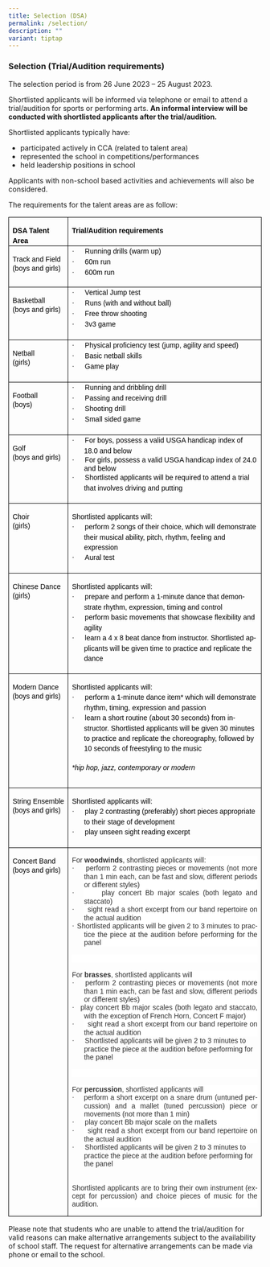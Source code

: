 ```yaml
---
title: Selection (DSA)
permalink: /selection/
description: ""
variant: tiptap
---
```

### **Selection (Trial/Audition requirements)**

The selection period is from 26 June 2023 – 25 August 2023. 

Shortlisted applicants will be informed via telephone or email to attend a trial/audition for sports or performing arts. **An informal interview will be conducted with shortlisted applicants after the trial/audition.** 

Shortlisted applicants typically have:  
* participated actively in CCA (related to talent area) 
* represented the school in competitions/performances
* held leadership positions in school 

Applicants with non-school based activities and achievements will also be considered.  

The requirements for the talent areas are as follow:

<table class="MsoTableGrid" border="1" cellspacing="0" cellpadding="0" style="border-collapse:collapse;border:none;mso-border-alt:solid windowtext .5pt;
 mso-yfti-tbllook:1184;mso-padding-alt:0in 5.4pt 0in 5.4pt"><tbody><tr style="mso-yfti-irow:0;mso-yfti-firstrow:yes"><td width="144" valign="top" style="width:100pt;border:solid windowtext 1.0pt;
  mso-border-alt:solid windowtext .5pt;padding:0in 5.4pt 0in 5.4pt"><p class="MsoNormal" style="margin-bottom:0in;margin-bottom:.0001pt;line-height:
  15.0pt"><b><span lang="EN-SG" style="font-size:10.5pt;font-family:&quot;Arial&quot;,sans-serif;
  mso-fareast-font-family:&quot;Times New Roman&quot;;color:black;mso-bidi-language:TA">DSA Talent Area</span></b></p></td><td width="457" valign="top" style="width:500pt;border:solid windowtext 1.0pt;
  border-left:none;mso-border-left-alt:solid windowtext .5pt;mso-border-alt:
  solid windowtext .5pt;padding:0in 5.4pt 0in 5.4pt"><p class="MsoNormal" style="margin-bottom:0in;margin-bottom:.0001pt;line-height:
  15.0pt"><b><span lang="EN-SG" style="font-size:10.5pt;font-family:&quot;Arial&quot;,sans-serif;
  mso-fareast-font-family:&quot;Times New Roman&quot;;color:black;mso-bidi-language:TA">Trial/Audition requirements <span style="mso-spacerun:yes">&nbsp;</span></span></b></p><p></p></td></tr><tr style="mso-yfti-irow:1;height:61.6pt"><td width="144" valign="top" style="width:107.75pt;border:solid windowtext 1.0pt;
  border-top:none;mso-border-top-alt:solid windowtext .5pt;mso-border-alt:solid windowtext .5pt;
  padding:0in 5.4pt 0in 5.4pt;height:61.6pt"><p class="MsoNormal" style="margin-bottom:0in;margin-bottom:.0001pt;line-height:
  15.0pt"><span lang="EN-SG" style="font-size:10.5pt;font-family:&quot;Arial&quot;,sans-serif;
  mso-fareast-font-family:&quot;Times New Roman&quot;;color:black;mso-bidi-language:TA">Track and Field</span></p><span lang="EN-SG" style="font-size:10.5pt;font-family:&quot;Arial&quot;,sans-serif;
  mso-fareast-font-family:&quot;Times New Roman&quot;;color:black;mso-bidi-language:TA">(boys and girls)</span><p></p></td><td width="457" valign="top" style="width:343.05pt;border-top:none;border-left:
  none;border-bottom:solid windowtext 1.0pt;border-right:solid windowtext 1.0pt;
  mso-border-top-alt:solid windowtext .5pt;mso-border-left-alt:solid windowtext .5pt;
  mso-border-alt:solid windowtext .5pt;padding:0in 5.4pt 0in 5.4pt;height:61.6pt"><p class="MsoListParagraphCxSpFirst" style="margin-top:0in;margin-right:0in;
  margin-bottom:0in;margin-left:.25in;margin-bottom:.0001pt;mso-add-space:auto;
  text-indent:-.25in;line-height:15.0pt;mso-list:l10 level1 lfo6"><span lang="EN-SG" style="font-size:10.5pt;font-family:Symbol;mso-fareast-font-family:
  Symbol;mso-bidi-font-family:Symbol;color:black;mso-bidi-language:TA"><span style="mso-list:Ignore">·<span style="font:7.0pt &quot;Times New Roman&quot;">&nbsp;&nbsp;&nbsp;&nbsp;&nbsp;&nbsp;&nbsp;&nbsp; </span></span></span><span lang="EN-SG" style="font-size:10.5pt;
  font-family:&quot;Arial&quot;,sans-serif;mso-fareast-font-family:&quot;Times New Roman&quot;;
  color:black;mso-bidi-language:TA">Running drills (warm up)</span></p><p class="MsoListParagraphCxSpMiddle" style="margin-top:0in;margin-right:0in;
  margin-bottom:0in;margin-left:.25in;margin-bottom:.0001pt;mso-add-space:auto;
  text-indent:-.25in;line-height:15.0pt;mso-list:l5 level1 lfo1"><span lang="EN-SG" style="font-size:10.5pt;font-family:Symbol;mso-fareast-font-family:
  Symbol;mso-bidi-font-family:Symbol;color:black;mso-bidi-language:TA"><span style="mso-list:Ignore">·<span style="font:7.0pt &quot;Times New Roman&quot;">&nbsp;&nbsp;&nbsp;&nbsp;&nbsp;&nbsp;&nbsp;&nbsp; </span></span></span><span lang="EN-SG" style="font-size:10.5pt;
  font-family:&quot;Arial&quot;,sans-serif;mso-fareast-font-family:&quot;Times New Roman&quot;;
  color:black;mso-bidi-language:TA">60m run</span></p><p class="MsoListParagraphCxSpLast" style="margin-top:0in;margin-right:0in;
  margin-bottom:0in;margin-left:.25in;margin-bottom:.0001pt;mso-add-space:auto;
  text-indent:-.25in;line-height:15.0pt;mso-list:l5 level1 lfo1"><span lang="EN-SG" style="font-size:10.5pt;font-family:Symbol;mso-fareast-font-family:
  Symbol;mso-bidi-font-family:Symbol;color:black;mso-bidi-language:TA"><span style="mso-list:Ignore">·<span style="font:7.0pt &quot;Times New Roman&quot;">&nbsp;&nbsp;&nbsp;&nbsp;&nbsp;&nbsp;&nbsp;&nbsp; </span></span></span><span lang="EN-SG" style="font-size:10.5pt;
  font-family:&quot;Arial&quot;,sans-serif;mso-fareast-font-family:&quot;Times New Roman&quot;;
  color:black;mso-bidi-language:TA">600m run</span></p></td></tr><tr style="mso-yfti-irow:2"><td width="144" valign="top" style="width:107.75pt;border:solid windowtext 1.0pt;
  border-top:none;mso-border-top-alt:solid windowtext .5pt;mso-border-alt:solid windowtext .5pt;
  padding:0in 5.4pt 0in 5.4pt"><p class="MsoNormal" style="margin-bottom:0in;margin-bottom:.0001pt;line-height:
  15.0pt"><span lang="EN-SG" style="font-size:10.5pt;font-family:&quot;Arial&quot;,sans-serif;
  mso-fareast-font-family:&quot;Times New Roman&quot;;color:black;mso-bidi-language:TA">Basketball</span></p><span lang="EN-SG" style="font-size:10.5pt;font-family:&quot;Arial&quot;,sans-serif;
  mso-fareast-font-family:&quot;Times New Roman&quot;;color:black;mso-bidi-language:TA">(boys and girls)<span style="mso-spacerun:yes">&nbsp;</span></span><p></p></td><td width="457" valign="top" style="width:343.05pt;border-top:none;border-left:
  none;border-bottom:solid windowtext 1.0pt;border-right:solid windowtext 1.0pt;
  mso-border-top-alt:solid windowtext .5pt;mso-border-left-alt:solid windowtext .5pt;
  mso-border-alt:solid windowtext .5pt;padding:0in 5.4pt 0in 5.4pt"><p class="MsoListParagraphCxSpFirst" style="margin-top:0in;margin-right:0in;
  margin-bottom:0in;margin-left:.25in;margin-bottom:.0001pt;mso-add-space:auto;
  text-indent:-.25in;line-height:15.0pt;mso-list:l3 level1 lfo2"><span lang="EN-SG" style="font-size:10.5pt;font-family:Symbol;mso-fareast-font-family:
  Symbol;mso-bidi-font-family:Symbol;color:black;mso-bidi-language:TA"><span style="mso-list:Ignore">·<span style="font:7.0pt &quot;Times New Roman&quot;">&nbsp;&nbsp;&nbsp;&nbsp;&nbsp;&nbsp;&nbsp;&nbsp; </span></span></span><span lang="EN-SG" style="font-size:10.5pt;
  font-family:&quot;Arial&quot;,sans-serif;mso-fareast-font-family:&quot;Times New Roman&quot;;
  color:black;mso-bidi-language:TA">Vertical Jump test</span></p><p class="MsoListParagraphCxSpMiddle" style="margin-top:0in;margin-right:0in;
  margin-bottom:0in;margin-left:.25in;margin-bottom:.0001pt;mso-add-space:auto;
  text-indent:-.25in;line-height:15.0pt;mso-list:l3 level1 lfo2"><span lang="EN-SG" style="font-size:10.5pt;font-family:Symbol;mso-fareast-font-family:
  Symbol;mso-bidi-font-family:Symbol;color:black;mso-bidi-language:TA"><span style="mso-list:Ignore">·<span style="font:7.0pt &quot;Times New Roman&quot;">&nbsp;&nbsp;&nbsp;&nbsp;&nbsp;&nbsp;&nbsp;&nbsp; </span></span></span><span lang="EN-SG" style="font-size:10.5pt;
  font-family:&quot;Arial&quot;,sans-serif;mso-fareast-font-family:&quot;Times New Roman&quot;;
  color:black;mso-bidi-language:TA">Runs (with and without ball)</span></p><p class="MsoListParagraphCxSpMiddle" style="margin-top:0in;margin-right:0in;
  margin-bottom:0in;margin-left:.25in;margin-bottom:.0001pt;mso-add-space:auto;
  text-indent:-.25in;line-height:15.0pt;mso-list:l3 level1 lfo2"><span lang="EN-SG" style="font-size:10.5pt;font-family:Symbol;mso-fareast-font-family:
  Symbol;mso-bidi-font-family:Symbol;color:black;mso-bidi-language:TA"><span style="mso-list:Ignore">·<span style="font:7.0pt &quot;Times New Roman&quot;">&nbsp;&nbsp;&nbsp;&nbsp;&nbsp;&nbsp;&nbsp;&nbsp; </span></span></span><span lang="EN-SG" style="font-size:10.5pt;
  font-family:&quot;Arial&quot;,sans-serif;mso-fareast-font-family:&quot;Times New Roman&quot;;
  color:black;mso-bidi-language:TA">Free throw shooting</span></p><p class="MsoListParagraphCxSpLast" style="margin-top:0in;margin-right:0in;
  margin-bottom:0in;margin-left:.25in;margin-bottom:.0001pt;mso-add-space:auto;
  text-indent:-.25in;line-height:15.0pt;mso-list:l3 level1 lfo2"><span lang="EN-SG" style="font-size:10.5pt;font-family:Symbol;mso-fareast-font-family:
  Symbol;mso-bidi-font-family:Symbol;color:black;mso-bidi-language:TA"><span style="mso-list:Ignore">·<span style="font:7.0pt &quot;Times New Roman&quot;">&nbsp;&nbsp;&nbsp;&nbsp;&nbsp;&nbsp;&nbsp;&nbsp; </span></span></span><span lang="EN-SG" style="font-size:10.5pt;
  font-family:&quot;Arial&quot;,sans-serif;mso-fareast-font-family:&quot;Times New Roman&quot;;
  color:black;mso-bidi-language:TA">3v3 game<br style="mso-special-character:
  line-break"><br style="mso-special-character:line-break"></span></p></td></tr><tr style="mso-yfti-irow:3"><td width="144" valign="top" style="width:107.75pt;border:solid windowtext 1.0pt;
  border-top:none;mso-border-top-alt:solid windowtext .5pt;mso-border-alt:solid windowtext .5pt;
  padding:0in 5.4pt 0in 5.4pt"><p class="MsoNormal" style="margin-bottom:0in;margin-bottom:.0001pt;line-height:
  15.0pt"><span lang="EN-SG" style="font-size:10.5pt;font-family:&quot;Arial&quot;,sans-serif;
  mso-fareast-font-family:&quot;Times New Roman&quot;;color:black;mso-bidi-language:TA">Netball</span></p><span lang="EN-SG" style="font-size:10.5pt;font-family:&quot;Arial&quot;,sans-serif;
  mso-fareast-font-family:&quot;Times New Roman&quot;;color:black;mso-bidi-language:TA">(girls)</span><p></p></td><td width="457" valign="top" style="width:343.05pt;border-top:none;border-left:
  none;border-bottom:solid windowtext 1.0pt;border-right:solid windowtext 1.0pt;
  mso-border-top-alt:solid windowtext .5pt;mso-border-left-alt:solid windowtext .5pt;
  mso-border-alt:solid windowtext .5pt;padding:0in 5.4pt 0in 5.4pt"><p class="MsoListParagraphCxSpFirst" style="margin-top:0in;margin-right:0in;
  margin-bottom:0in;margin-left:.25in;margin-bottom:.0001pt;mso-add-space:auto;
  text-indent:-.25in;line-height:15.0pt;mso-list:l1 level1 lfo3"><span lang="EN-SG" style="font-size:10.5pt;font-family:Symbol;mso-fareast-font-family:
  Symbol;mso-bidi-font-family:Symbol;color:black;mso-bidi-language:TA"><span style="mso-list:Ignore">·<span style="font:7.0pt &quot;Times New Roman&quot;">&nbsp;&nbsp;&nbsp;&nbsp;&nbsp;&nbsp;&nbsp;&nbsp; </span></span></span><span lang="EN-SG" style="font-size:10.5pt;
  font-family:&quot;Arial&quot;,sans-serif;mso-fareast-font-family:&quot;Times New Roman&quot;;
  color:black;mso-bidi-language:TA">Physical proficiency test (jump, agility and speed)</span></p><p class="MsoListParagraphCxSpMiddle" style="margin-top:0in;margin-right:0in;
  margin-bottom:0in;margin-left:.25in;margin-bottom:.0001pt;mso-add-space:auto;
  text-indent:-.25in;line-height:15.0pt;mso-list:l1 level1 lfo3"><span lang="EN-SG" style="font-size:10.5pt;font-family:Symbol;mso-fareast-font-family:
  Symbol;mso-bidi-font-family:Symbol;color:black;mso-bidi-language:TA"><span style="mso-list:Ignore">·<span style="font:7.0pt &quot;Times New Roman&quot;">&nbsp;&nbsp;&nbsp;&nbsp;&nbsp;&nbsp;&nbsp;&nbsp; </span></span></span><span lang="EN-SG" style="font-size:10.5pt;
  font-family:&quot;Arial&quot;,sans-serif;mso-fareast-font-family:&quot;Times New Roman&quot;;
  color:black;mso-bidi-language:TA">Basic netball skills</span></p><p class="MsoListParagraphCxSpLast" style="margin-top:0in;margin-right:0in;
  margin-bottom:0in;margin-left:.25in;margin-bottom:.0001pt;mso-add-space:auto;
  text-indent:-.25in;line-height:15.0pt;mso-list:l1 level1 lfo3"><span lang="EN-SG" style="font-size:10.5pt;font-family:Symbol;mso-fareast-font-family:
  Symbol;mso-bidi-font-family:Symbol;color:black;mso-bidi-language:TA"><span style="mso-list:Ignore">·<span style="font:7.0pt &quot;Times New Roman&quot;">&nbsp;&nbsp;&nbsp;&nbsp;&nbsp;&nbsp;&nbsp;&nbsp; </span></span></span><span lang="EN-SG" style="font-size:10.5pt;
  font-family:&quot;Arial&quot;,sans-serif;mso-fareast-font-family:&quot;Times New Roman&quot;;
  color:black;mso-bidi-language:TA">Game play<span style="mso-spacerun:yes">&nbsp;</span><br style="mso-special-character:line-break"><br style="mso-special-character:line-break"></span></p></td></tr><tr style="mso-yfti-irow:4"><td width="144" valign="top" style="width:107.75pt;border:solid windowtext 1.0pt;
  border-top:none;mso-border-top-alt:solid windowtext .5pt;mso-border-alt:solid windowtext .5pt;
  padding:0in 5.4pt 0in 5.4pt"><p class="MsoNormal" style="margin-bottom:0in;margin-bottom:.0001pt;line-height:
  15.0pt"><span lang="EN-SG" style="font-size:10.5pt;font-family:&quot;Arial&quot;,sans-serif;
  mso-fareast-font-family:&quot;Times New Roman&quot;;color:black;mso-bidi-language:TA">Football</span></p><span lang="EN-SG" style="font-size:10.5pt;font-family:&quot;Arial&quot;,sans-serif;
  mso-fareast-font-family:&quot;Times New Roman&quot;;color:black;mso-bidi-language:TA">(boys)</span><p></p></td><td width="457" valign="top" style="width:343.05pt;border-top:none;border-left:
  none;border-bottom:solid windowtext 1.0pt;border-right:solid windowtext 1.0pt;
  mso-border-top-alt:solid windowtext .5pt;mso-border-left-alt:solid windowtext .5pt;
  mso-border-alt:solid windowtext .5pt;padding:0in 5.4pt 0in 5.4pt"><p class="MsoListParagraphCxSpFirst" style="margin-top:0in;margin-right:0in;
  margin-bottom:0in;margin-left:.25in;margin-bottom:.0001pt;mso-add-space:auto;
  text-indent:-.25in;line-height:15.0pt;mso-list:l9 level1 lfo4"><span lang="EN-SG" style="font-size:10.5pt;font-family:Symbol;mso-fareast-font-family:
  Symbol;mso-bidi-font-family:Symbol;color:black;mso-bidi-language:TA"><span style="mso-list:Ignore">·<span style="font:7.0pt &quot;Times New Roman&quot;">&nbsp;&nbsp;&nbsp;&nbsp;&nbsp;&nbsp;&nbsp;&nbsp; </span></span></span><span lang="EN-SG" style="font-size:10.5pt;
  font-family:&quot;Arial&quot;,sans-serif;mso-fareast-font-family:&quot;Times New Roman&quot;;
  color:black;mso-bidi-language:TA">Running and dribbling drill</span></p><p class="MsoListParagraphCxSpMiddle" style="margin-top:0in;margin-right:0in;
  margin-bottom:0in;margin-left:.25in;margin-bottom:.0001pt;mso-add-space:auto;
  text-indent:-.25in;line-height:15.0pt;mso-list:l9 level1 lfo4"><span lang="EN-SG" style="font-size:10.5pt;font-family:Symbol;mso-fareast-font-family:
  Symbol;mso-bidi-font-family:Symbol;color:black;mso-bidi-language:TA"><span style="mso-list:Ignore">·<span style="font:7.0pt &quot;Times New Roman&quot;">&nbsp;&nbsp;&nbsp;&nbsp;&nbsp;&nbsp;&nbsp;&nbsp; </span></span></span><span lang="EN-SG" style="font-size:10.5pt;
  font-family:&quot;Arial&quot;,sans-serif;mso-fareast-font-family:&quot;Times New Roman&quot;;
  color:black;mso-bidi-language:TA">Passing and receiving drill</span></p><p class="MsoListParagraphCxSpMiddle" style="margin-top:0in;margin-right:0in;
  margin-bottom:0in;margin-left:.25in;margin-bottom:.0001pt;mso-add-space:auto;
  text-indent:-.25in;line-height:15.0pt;mso-list:l9 level1 lfo4"><span lang="EN-SG" style="font-size:10.5pt;font-family:Symbol;mso-fareast-font-family:
  Symbol;mso-bidi-font-family:Symbol;color:black;mso-bidi-language:TA"><span style="mso-list:Ignore">·<span style="font:7.0pt &quot;Times New Roman&quot;">&nbsp;&nbsp;&nbsp;&nbsp;&nbsp;&nbsp;&nbsp;&nbsp; </span></span></span><span lang="EN-SG" style="font-size:10.5pt;
  font-family:&quot;Arial&quot;,sans-serif;mso-fareast-font-family:&quot;Times New Roman&quot;;
  color:black;mso-bidi-language:TA">Shooting drill</span></p><p class="MsoListParagraphCxSpLast" style="margin-top:0in;margin-right:0in;
  margin-bottom:0in;margin-left:.25in;margin-bottom:.0001pt;mso-add-space:auto;
  text-indent:-.25in;line-height:15.0pt;mso-list:l9 level1 lfo4"><span lang="EN-SG" style="font-size:10.5pt;font-family:Symbol;mso-fareast-font-family:
  Symbol;mso-bidi-font-family:Symbol;color:black;mso-bidi-language:TA"><span style="mso-list:Ignore">·<span style="font:7.0pt &quot;Times New Roman&quot;">&nbsp;&nbsp;&nbsp;&nbsp;&nbsp;&nbsp;&nbsp;&nbsp; </span></span></span><span lang="EN-SG" style="font-size:10.5pt;
  font-family:&quot;Arial&quot;,sans-serif;mso-fareast-font-family:&quot;Times New Roman&quot;;
  color:black;mso-bidi-language:TA">Small sided game<br style="mso-special-character:
  line-break"><br style="mso-special-character:line-break"></span></p></td></tr><tr style="mso-yfti-irow:5"><td width="144" valign="top" style="width:107.75pt;border:solid windowtext 1.0pt;
  border-top:none;mso-border-top-alt:solid windowtext .5pt;mso-border-alt:solid windowtext .5pt;
  padding:0in 5.4pt 0in 5.4pt"><p class="MsoNormal" style="margin-bottom:0in;margin-bottom:.0001pt;line-height:
  15.0pt"><span lang="EN-SG" style="font-size:10.5pt;font-family:&quot;Arial&quot;,sans-serif;
  mso-fareast-font-family:&quot;Times New Roman&quot;;color:black;mso-bidi-language:TA">Golf</span></p><span lang="EN-SG" style="font-size:10.5pt;font-family:&quot;Arial&quot;,sans-serif;
  mso-fareast-font-family:&quot;Times New Roman&quot;;color:black;mso-bidi-language:TA">(boys and girls)</span><p></p><p class="MsoNormal" style="margin-bottom:0in;margin-bottom:.0001pt;line-height:
  15.0pt"><span lang="EN-SG" style="font-size:10.5pt;font-family:&quot;Arial&quot;,sans-serif;
  mso-fareast-font-family:&quot;Times New Roman&quot;;color:black;mso-bidi-language:TA">&nbsp;</span></p></td><td width="457" valign="top" style="width:343.05pt;border-top:none;border-left:
  none;border-bottom:solid windowtext 1.0pt;border-right:solid windowtext 1.0pt;
  mso-border-top-alt:solid windowtext .5pt;mso-border-left-alt:solid windowtext .5pt;
  mso-border-alt:solid windowtext .5pt;padding:0in 5.4pt 0in 5.4pt"><p class="MsoListParagraphCxSpFirst" style="margin-top:0in;margin-right:0in;
  margin-bottom:0in;margin-left:.25in;margin-bottom:.0001pt;mso-add-space:auto;
  text-indent:-.25in;line-height:15.0pt;mso-list:l9 level1 lfo4"><span lang="EN-SG" style="font-size:10.5pt;font-family:Symbol;mso-fareast-font-family:
  Symbol;mso-bidi-font-family:Symbol;color:black;mso-bidi-language:TA"><span style="mso-list:Ignore">·<span style="font:7.0pt &quot;Times New Roman&quot;">&nbsp;&nbsp;&nbsp;&nbsp;&nbsp;&nbsp;&nbsp;&nbsp; </span></span></span><span lang="EN-SG" style="font-size:10.5pt;
  font-family:&quot;Arial&quot;,sans-serif;mso-fareast-font-family:&quot;Times New Roman&quot;;
  color:black;mso-bidi-language:TA">For boys, possess a valid USGA handicap index of 18.0 and below</span></p><p class="MsoListParagraphCxSpMiddle" style="margin-top:0in;margin-right:0in;
  margin-bottom:0in;margin-left:.25in;margin-bottom:.0001pt;mso-add-space:auto;
  text-indent:-.25in;line-height:normal;mso-list:l9 level1 lfo4"><span lang="EN-SG" style="font-size:10.5pt;font-family:Symbol;mso-fareast-font-family:
  Symbol;mso-bidi-font-family:Symbol;color:black;mso-bidi-language:TA"><span style="mso-list:Ignore">·<span style="font:7.0pt &quot;Times New Roman&quot;">&nbsp;&nbsp;&nbsp;&nbsp;&nbsp;&nbsp;&nbsp;&nbsp; </span></span></span><span lang="EN-SG" style="font-size:10.5pt;
  font-family:&quot;Arial&quot;,sans-serif;mso-fareast-font-family:&quot;Times New Roman&quot;;
  color:black;mso-bidi-language:TA">For girls, possess a valid USGA handicap index of 24.0 and below</span></p><p class="MsoListParagraphCxSpLast" style="margin-top:0in;margin-right:0in;
  margin-bottom:0in;margin-left:.25in;margin-bottom:.0001pt;mso-add-space:auto;
  text-indent:-.25in;line-height:15.0pt;mso-list:l9 level1 lfo4"><span lang="EN-SG" style="font-size:10.5pt;font-family:Symbol;mso-fareast-font-family:
  Symbol;mso-bidi-font-family:Symbol;color:black;mso-bidi-language:TA"><span style="mso-list:Ignore">·<span style="font:7.0pt &quot;Times New Roman&quot;">&nbsp;&nbsp;&nbsp;&nbsp;&nbsp;&nbsp;&nbsp;&nbsp; </span></span></span><span lang="EN-SG" style="font-size:10.5pt;
  font-family:&quot;Arial&quot;,sans-serif;mso-fareast-font-family:&quot;Times New Roman&quot;;
  color:black;mso-bidi-language:TA">Shortlisted applicants will be required to attend a trial that involves driving and putting<span style="mso-spacerun:yes">&nbsp;</span><br><span style="mso-spacerun:yes">&nbsp;</span></span></p></td></tr><tr style="mso-yfti-irow:6"><td width="144" valign="top" style="width:107.75pt;border:solid windowtext 1.0pt;
  border-top:none;mso-border-top-alt:solid windowtext .5pt;mso-border-alt:solid windowtext .5pt;
  padding:0in 5.4pt 0in 5.4pt"><p class="MsoNormal" style="margin-bottom:0in;margin-bottom:.0001pt;line-height:
  15.0pt"><span lang="EN-SG" style="font-size:10.5pt;font-family:&quot;Arial&quot;,sans-serif;
  mso-fareast-font-family:&quot;Times New Roman&quot;;color:black;mso-bidi-language:TA">Choir</span></p><span lang="EN-SG" style="font-size:10.5pt;font-family:&quot;Arial&quot;,sans-serif;
  mso-fareast-font-family:&quot;Times New Roman&quot;;color:black;mso-bidi-language:TA">(girls)</span><p></p></td><td width="457" valign="top" style="width:343.05pt;border-top:none;border-left:
  none;border-bottom:solid windowtext 1.0pt;border-right:solid windowtext 1.0pt;
  mso-border-top-alt:solid windowtext .5pt;mso-border-left-alt:solid windowtext .5pt;
  mso-border-alt:solid windowtext .5pt;padding:0in 5.4pt 0in 5.4pt"><p class="MsoNormal" style="margin-bottom:0in;margin-bottom:.0001pt;line-height:
  15.0pt"><span lang="EN-SG" style="font-size:10.5pt;font-family:&quot;Arial&quot;,sans-serif;
  mso-fareast-font-family:&quot;Times New Roman&quot;;color:black;mso-bidi-language:TA">Shortlisted applicants will:</span></p><p class="MsoListParagraphCxSpFirst" style="margin-top:0in;margin-right:0in;
  margin-bottom:0in;margin-left:.25in;margin-bottom:.0001pt;mso-add-space:auto;
  text-indent:-.25in;line-height:15.0pt;mso-list:l2 level1 lfo5"><span lang="EN-SG" style="font-size:10.5pt;font-family:Symbol;mso-fareast-font-family:
  Symbol;mso-bidi-font-family:Symbol;color:black;mso-bidi-language:TA"><span style="mso-list:Ignore">·<span style="font:7.0pt &quot;Times New Roman&quot;">&nbsp;&nbsp;&nbsp;&nbsp;&nbsp;&nbsp;&nbsp;&nbsp; </span></span></span><span lang="EN-SG" style="font-size:10.5pt;
  font-family:&quot;Arial&quot;,sans-serif;mso-fareast-font-family:&quot;Times New Roman&quot;;
  color:black;mso-bidi-language:TA">perform 2 songs of their choice, which will demonstrate their musical ability, pitch, rhythm, feeling and expression</span></p><p class="MsoListParagraphCxSpLast" style="margin-top:0in;margin-right:0in;
  margin-bottom:0in;margin-left:.25in;margin-bottom:.0001pt;mso-add-space:auto;
  text-indent:-.25in;line-height:15.0pt;mso-list:l2 level1 lfo5"><span lang="EN-SG" style="font-size:10.5pt;font-family:Symbol;mso-fareast-font-family:
  Symbol;mso-bidi-font-family:Symbol;color:black;mso-bidi-language:TA"><span style="mso-list:Ignore">·<span style="font:7.0pt &quot;Times New Roman&quot;">&nbsp;&nbsp;&nbsp;&nbsp;&nbsp;&nbsp;&nbsp;&nbsp; </span></span></span><span lang="EN-SG" style="font-size:10.5pt;
  font-family:&quot;Arial&quot;,sans-serif;mso-fareast-font-family:&quot;Times New Roman&quot;;
  color:black;mso-bidi-language:TA">Aural test<br style="mso-special-character:
  line-break"><br style="mso-special-character:line-break"></span></p></td></tr><tr style="mso-yfti-irow:7"><td width="144" valign="top" style="width:107.75pt;border:solid windowtext 1.0pt;
  border-top:none;mso-border-top-alt:solid windowtext .5pt;mso-border-alt:solid windowtext .5pt;
  padding:0in 5.4pt 0in 5.4pt"><p class="MsoNormal" style="margin-bottom:0in;margin-bottom:.0001pt;line-height:
  15.0pt"><span lang="EN-SG" style="font-size:10.5pt;font-family:&quot;Arial&quot;,sans-serif;
  mso-fareast-font-family:&quot;Times New Roman&quot;;color:black;mso-bidi-language:TA">Chinese Dance</span></p><span lang="EN-SG" style="font-size:10.5pt;font-family:&quot;Arial&quot;,sans-serif;
  mso-fareast-font-family:&quot;Times New Roman&quot;;color:black;mso-bidi-language:TA">(girls)</span><p></p></td><td width="457" valign="top" style="width:343.05pt;border-top:none;border-left:
  none;border-bottom:solid windowtext 1.0pt;border-right:solid windowtext 1.0pt;
  mso-border-top-alt:solid windowtext .5pt;mso-border-left-alt:solid windowtext .5pt;
  mso-border-alt:solid windowtext .5pt;padding:0in 5.4pt 0in 5.4pt"><p class="MsoNormal" style="margin-bottom:0in;margin-bottom:.0001pt;line-height:
  15.0pt"><span lang="EN-SG" style="font-size:10.5pt;font-family:&quot;Arial&quot;,sans-serif;
  mso-fareast-font-family:&quot;Times New Roman&quot;;color:black;mso-bidi-language:TA">Shortlisted applicants will:</span></p><p class="MsoListParagraphCxSpFirst" style="margin-top:0in;margin-right:0in;
  margin-bottom:0in;margin-left:.25in;margin-bottom:.0001pt;mso-add-space:auto;
  text-indent:-.25in;line-height:15.0pt;mso-list:l6 level1 lfo8"><span lang="EN-SG" style="font-size:10.5pt;font-family:Symbol;mso-fareast-font-family:
  Symbol;mso-bidi-font-family:Symbol;color:black;mso-bidi-language:TA"><span style="mso-list:Ignore">·<span style="font:7.0pt &quot;Times New Roman&quot;">&nbsp;&nbsp;&nbsp;&nbsp;&nbsp;&nbsp;&nbsp;&nbsp; </span></span></span><span lang="EN-SG" style="font-size:10.5pt;
  font-family:&quot;Arial&quot;,sans-serif;mso-fareast-font-family:&quot;Times New Roman&quot;;
  color:black;mso-bidi-language:TA">prepare and perform a 1-minute dance that demonstrate rhythm, expression, timing and control</span></p><p class="MsoListParagraphCxSpMiddle" style="margin-top:0in;margin-right:0in;
  margin-bottom:0in;margin-left:.25in;margin-bottom:.0001pt;mso-add-space:auto;
  text-indent:-.25in;line-height:15.0pt;mso-list:l0 level1 lfo7"><span lang="EN-SG" style="font-size:10.5pt;font-family:Symbol;mso-fareast-font-family:
  Symbol;mso-bidi-font-family:Symbol;color:black;mso-bidi-language:TA"><span style="mso-list:Ignore">·<span style="font:7.0pt &quot;Times New Roman&quot;">&nbsp;&nbsp;&nbsp;&nbsp;&nbsp;&nbsp;&nbsp;&nbsp; </span></span></span><span lang="EN-SG" style="font-size:10.5pt;
  font-family:&quot;Arial&quot;,sans-serif;mso-fareast-font-family:&quot;Times New Roman&quot;;
  color:black;mso-bidi-language:TA">perform basic movements that showcase flexibility and agility</span></p><p class="MsoListParagraphCxSpLast" style="margin-top:0in;margin-right:0in;
  margin-bottom:0in;margin-left:.25in;margin-bottom:.0001pt;mso-add-space:auto;
  text-indent:-.25in;line-height:15.0pt;mso-list:l0 level1 lfo7"><span lang="EN-SG" style="font-size:10.5pt;font-family:Symbol;mso-fareast-font-family:
  Symbol;mso-bidi-font-family:Symbol;color:black;mso-bidi-language:TA"><span style="mso-list:Ignore">·<span style="font:7.0pt &quot;Times New Roman&quot;">&nbsp;&nbsp;&nbsp;&nbsp;&nbsp;&nbsp;&nbsp;&nbsp; </span></span></span><span lang="EN-SG" style="font-size:10.5pt;
  font-family:&quot;Arial&quot;,sans-serif;mso-fareast-font-family:&quot;Times New Roman&quot;;
  color:black;mso-bidi-language:TA">learn a 4 x 8 beat dance from instructor. Shortlisted applicants will be given time to practice and replicate the dance <span style="mso-spacerun:yes">&nbsp;</span><br style="mso-special-character:line-break"><br style="mso-special-character:line-break"></span></p></td></tr><tr style="mso-yfti-irow:8"><td width="144" valign="top" style="width:107.75pt;border:solid windowtext 1.0pt;
  border-top:none;mso-border-top-alt:solid windowtext .5pt;mso-border-alt:solid windowtext .5pt;
  padding:0in 5.4pt 0in 5.4pt"><p class="MsoNormal" style="margin-bottom:0in;margin-bottom:.0001pt;line-height:
  15.0pt"><span lang="EN-SG" style="font-size:10.5pt;font-family:&quot;Arial&quot;,sans-serif;
  mso-fareast-font-family:&quot;Times New Roman&quot;;color:black;mso-bidi-language:TA">Modern Dance</span></p><span lang="EN-SG" style="font-size:10.5pt;font-family:&quot;Arial&quot;,sans-serif;
  mso-fareast-font-family:&quot;Times New Roman&quot;;color:black;mso-bidi-language:TA">(boys and girls)</span><p></p></td><td width="457" valign="top" style="width:343.05pt;border-top:none;border-left:
  none;border-bottom:solid windowtext 1.0pt;border-right:solid windowtext 1.0pt;
  mso-border-top-alt:solid windowtext .5pt;mso-border-left-alt:solid windowtext .5pt;
  mso-border-alt:solid windowtext .5pt;padding:0in 5.4pt 0in 5.4pt"><p class="MsoNormal" style="margin-bottom:0in;margin-bottom:.0001pt;line-height:
  15.0pt"><span lang="EN-SG" style="font-size:10.5pt;font-family:&quot;Arial&quot;,sans-serif;
  mso-fareast-font-family:&quot;Times New Roman&quot;;color:black;mso-bidi-language:TA">Shortlisted applicants will:</span></p><p class="MsoListParagraphCxSpFirst" style="margin-top:0in;margin-right:0in;
  margin-bottom:0in;margin-left:.25in;margin-bottom:.0001pt;mso-add-space:auto;
  text-indent:-.25in;line-height:15.0pt;mso-list:l12 level1 lfo9"><span lang="EN-SG" style="font-size:10.5pt;font-family:Symbol;mso-fareast-font-family:
  Symbol;mso-bidi-font-family:Symbol;color:black;mso-bidi-language:TA"><span style="mso-list:Ignore">·<span style="font:7.0pt &quot;Times New Roman&quot;">&nbsp;&nbsp;&nbsp;&nbsp;&nbsp;&nbsp;&nbsp;&nbsp; </span></span></span><span lang="EN-SG" style="font-size:10.5pt;
  font-family:&quot;Arial&quot;,sans-serif;mso-fareast-font-family:&quot;Times New Roman&quot;;
  color:black;mso-bidi-language:TA">perform a 1-minute dance item* which will demonstrate rhythm, timing, expression and passion</span></p><p class="MsoListParagraphCxSpLast" style="margin-top:0in;margin-right:0in;
  margin-bottom:0in;margin-left:.25in;margin-bottom:.0001pt;mso-add-space:auto;
  text-indent:-.25in;line-height:15.0pt;mso-list:l12 level1 lfo9"><span lang="EN-SG" style="font-size:10.5pt;font-family:Symbol;mso-fareast-font-family:
  Symbol;mso-bidi-font-family:Symbol;color:black;mso-bidi-language:TA"><span style="mso-list:Ignore">·<span style="font:7.0pt &quot;Times New Roman&quot;">&nbsp;&nbsp;&nbsp;&nbsp;&nbsp;&nbsp;&nbsp;&nbsp; </span></span></span><span lang="EN-SG" style="font-size:10.5pt;
  font-family:&quot;Arial&quot;,sans-serif;mso-fareast-font-family:&quot;Times New Roman&quot;;
  color:black;mso-bidi-language:TA">learn a short routine (about 30 seconds) from instructor. Shortlisted applicants will be given 30 minutes to practice and replicate the choreography, followed by 10 seconds of freestyling to the music<br style="mso-special-character:line-break"><br style="mso-special-character:line-break"></span></p><i><span lang="EN-SG" style="font-size:10.5pt;font-family:&quot;Arial&quot;,sans-serif;
  mso-fareast-font-family:&quot;Times New Roman&quot;;color:black;mso-bidi-language:TA">*hip hop, jazz, contemporary or modern<br style="mso-special-character:line-break"><br style="mso-special-character:line-break"></span></i><p></p></td></tr><tr style="mso-yfti-irow:9"><td width="144" valign="top" style="width:107.75pt;border:solid windowtext 1.0pt;
  border-top:none;mso-border-top-alt:solid windowtext .5pt;mso-border-alt:solid windowtext .5pt;
  padding:0in 5.4pt 0in 5.4pt"><p class="MsoNormal" style="margin-bottom:0in;margin-bottom:.0001pt;line-height:
  15.0pt"><span lang="EN-SG" style="font-size:10.5pt;font-family:&quot;Arial&quot;,sans-serif;
  mso-fareast-font-family:&quot;Times New Roman&quot;;color:black;mso-bidi-language:TA">String Ensemble</span></p><span lang="EN-SG" style="font-size:10.5pt;font-family:&quot;Arial&quot;,sans-serif;
  mso-fareast-font-family:&quot;Times New Roman&quot;;color:black;mso-bidi-language:TA">(boys and girls)</span><p></p></td><td width="457" valign="top" style="width:343.05pt;border-top:none;border-left:
  none;border-bottom:solid windowtext 1.0pt;border-right:solid windowtext 1.0pt;
  mso-border-top-alt:solid windowtext .5pt;mso-border-left-alt:solid windowtext .5pt;
  mso-border-alt:solid windowtext .5pt;padding:0in 5.4pt 0in 5.4pt"><p class="MsoNormal" style="margin-bottom:0in;margin-bottom:.0001pt;line-height:
  15.0pt"><span lang="EN-SG" style="font-size:10.5pt;font-family:&quot;Arial&quot;,sans-serif;
  mso-fareast-font-family:&quot;Times New Roman&quot;;color:black;mso-bidi-language:TA">Shortlisted applicants will:</span></p><p class="MsoListParagraphCxSpFirst" style="margin-top:0in;margin-right:0in;
  margin-bottom:0in;margin-left:.25in;margin-bottom:.0001pt;mso-add-space:auto;
  text-indent:-.25in;line-height:15.0pt;mso-list:l8 level1 lfo10"><span lang="EN-SG" style="font-size:10.5pt;font-family:Symbol;mso-fareast-font-family:
  Symbol;mso-bidi-font-family:Symbol;color:black;mso-bidi-language:TA"><span style="mso-list:Ignore">·<span style="font:7.0pt &quot;Times New Roman&quot;">&nbsp;&nbsp;&nbsp;&nbsp;&nbsp;&nbsp;&nbsp;&nbsp; </span></span></span><span lang="EN-SG" style="font-size:10.5pt;
  font-family:&quot;Arial&quot;,sans-serif;mso-fareast-font-family:&quot;Times New Roman&quot;;
  color:black;mso-bidi-language:TA">play 2 contrasting (preferably) short pieces appropriate to their stage of development</span></p><p class="MsoListParagraphCxSpLast" style="margin-top:0in;margin-right:0in;
  margin-bottom:0in;margin-left:.25in;margin-bottom:.0001pt;mso-add-space:auto;
  text-indent:-.25in;line-height:15.0pt;mso-list:l8 level1 lfo10"><span lang="EN-SG" style="font-size:10.5pt;font-family:Symbol;mso-fareast-font-family:
  Symbol;mso-bidi-font-family:Symbol;color:black;mso-bidi-language:TA"><span style="mso-list:Ignore">·<span style="font:7.0pt &quot;Times New Roman&quot;">&nbsp;&nbsp;&nbsp;&nbsp;&nbsp;&nbsp;&nbsp;&nbsp; </span></span></span><span lang="EN-SG" style="font-size:10.5pt;
  font-family:&quot;Arial&quot;,sans-serif;mso-fareast-font-family:&quot;Times New Roman&quot;;
  color:black;mso-bidi-language:TA">play unseen sight reading excerpt<br style="mso-special-character:line-break"><br style="mso-special-character:line-break"></span></p></td></tr><tr style="mso-yfti-irow:10;mso-yfti-lastrow:yes"><td width="144" valign="top" style="width:107.75pt;border:solid windowtext 1.0pt;
  border-top:none;mso-border-top-alt:solid windowtext .5pt;mso-border-alt:solid windowtext .5pt;
  padding:0in 5.4pt 0in 5.4pt"><p class="MsoNormal" style="margin-bottom:0in;margin-bottom:.0001pt;line-height:
  15.0pt"><span lang="EN-SG" style="font-size:10.5pt;font-family:&quot;Arial&quot;,sans-serif;
  mso-fareast-font-family:&quot;Times New Roman&quot;;color:black;mso-bidi-language:TA">Concert Band</span></p><span lang="EN-SG" style="font-size:10.5pt;font-family:&quot;Arial&quot;,sans-serif;
  mso-fareast-font-family:&quot;Times New Roman&quot;;color:black;mso-bidi-language:TA">(boys and girls)</span><p></p></td><td width="457" valign="top" style="width:343.05pt;border-top:none;border-left:
  none;border-bottom:solid windowtext 1.0pt;border-right:solid windowtext 1.0pt;
  mso-border-top-alt:solid windowtext .5pt;mso-border-left-alt:solid windowtext .5pt;
  mso-border-alt:solid windowtext .5pt;padding:0in 5.4pt 0in 5.4pt"><p class="MsoNormal" style="margin-bottom:0in;margin-bottom:.0001pt;text-align:
  justify;text-justify:inter-ideograph;line-height:normal;background:white"><span lang="EN-SG" style="font-size:10.5pt;font-family:&quot;Arial&quot;,sans-serif;mso-fareast-font-family:
  &quot;Times New Roman&quot;;color:#2E2E2E;mso-bidi-language:TA">For <b>woodwinds</b>,<b> </b>shortlisted applicants will: <span style="mso-spacerun:yes">&nbsp;</span></span></p><p class="MsoListParagraphCxSpFirst" style="margin-top:0in;margin-right:0in;
  margin-bottom:0in;margin-left:.25in;margin-bottom:.0001pt;mso-add-space:auto;
  text-align:justify;text-justify:inter-ideograph;text-indent:-.25in;
  line-height:normal;mso-list:l11 level1 lfo11;background:white"><span lang="EN-SG" style="font-size:10.5pt;font-family:Symbol;mso-fareast-font-family:
  Symbol;mso-bidi-font-family:Symbol;color:#2E2E2E;mso-bidi-language:TA;
  mso-bidi-font-weight:bold"><span style="mso-list:Ignore">·<span style="font:4pt &quot;Times New Roman&quot;">&nbsp;&nbsp;&nbsp;&nbsp;&nbsp;&nbsp;&nbsp;&nbsp; </span></span></span><span lang="EN-SG" style="font-size:10.5pt;
  font-family:&quot;Arial&quot;,sans-serif;mso-fareast-font-family:&quot;Times New Roman&quot;;
  color:#2E2E2E;mso-bidi-language:TA">perform 2 contrasting pieces or movements (not more than 1 min each, can be fast and slow, different periods or different styles)<b><u></u></b></span></p><p class="MsoListParagraphCxSpMiddle" style="margin-top:0in;margin-right:0in;
  margin-bottom:0in;margin-left:.25in;margin-bottom:.0001pt;mso-add-space:auto;
  text-align:justify;text-justify:inter-ideograph;text-indent:-.25in;
  line-height:normal;mso-list:l11 level1 lfo11;background:white"><span lang="EN-SG" style="font-size:10.5pt;font-family:Symbol;mso-fareast-font-family:
  Symbol;mso-bidi-font-family:Symbol;color:#2E2E2E;mso-bidi-language:TA;
  mso-bidi-font-weight:bold"><span style="mso-list:Ignore">·<span style="font:7.0pt &quot;Times New Roman&quot;">&nbsp;&nbsp;&nbsp;&nbsp;&nbsp;&nbsp;&nbsp;&nbsp; </span></span></span><span lang="EN-SG" style="font-size:10.5pt;
  font-family:&quot;Arial&quot;,sans-serif;mso-fareast-font-family:&quot;Times New Roman&quot;;
  color:#2E2E2E;mso-bidi-language:TA">play concert Bb major scales (both legato and staccato)<b><u></u></b></span></p><p class="MsoListParagraphCxSpMiddle" style="margin-top:0in;margin-right:0in;
  margin-bottom:0in;margin-left:.25in;margin-bottom:.0001pt;mso-add-space:auto;
  text-align:justify;text-justify:inter-ideograph;text-indent:-.25in;
  line-height:normal;mso-list:l11 level1 lfo11;background:white"><span lang="EN-SG" style="font-size:10.5pt;font-family:Symbol;mso-fareast-font-family:
  Symbol;mso-bidi-font-family:Symbol;color:#2E2E2E;mso-bidi-language:TA;
  mso-bidi-font-weight:bold"><span style="mso-list:Ignore">·<span style="font:7.0pt &quot;Times New Roman&quot;">&nbsp;&nbsp;&nbsp;&nbsp;&nbsp;&nbsp;&nbsp;&nbsp; </span></span></span><span lang="EN-SG" style="font-size:10.5pt;
  font-family:&quot;Arial&quot;,sans-serif;mso-fareast-font-family:&quot;Times New Roman&quot;;
  color:#2E2E2E;mso-bidi-language:TA">sight read a short excerpt from our band repertoire on the actual audition<b><u></u></b></span></p><p class="MsoListParagraphCxSpLast" style="margin-top:0in;margin-right:0in;
  margin-bottom:0in;margin-left:.25in;margin-bottom:.0001pt;mso-add-space:auto;
  text-align:justify;text-justify:inter-ideograph;text-indent:-.25in;
  line-height:normal;mso-list:l11 level1 lfo11;background:white"><span lang="EN-SG" style="font-size:10.5pt;font-family:Symbol;mso-fareast-font-family:
  Symbol;mso-bidi-font-family:Symbol;color:#2E2E2E;mso-bidi-language:TA;
  mso-bidi-font-weight:bold"><span style="mso-list:Ignore">·<span style="font:1pt &quot;Times New Roman&quot;">&nbsp;&nbsp;&nbsp;&nbsp;&nbsp;&nbsp;&nbsp;&nbsp; </span></span></span><span lang="EN-SG" style="font-size:10.5pt;
  font-family:&quot;Arial&quot;,sans-serif;mso-fareast-font-family:&quot;Times New Roman&quot;;
  color:#2E2E2E;mso-bidi-language:TA">Shortlisted applicants will be given 2 to 3 minutes to practice the piece at the audition before performing for the panel<b><u></u></b></span></p><p class="MsoNormal" style="margin-bottom:0in;margin-bottom:.0001pt;text-align:
  justify;text-justify:inter-ideograph;line-height:normal;background:white"><span lang="EN-SG" style="font-size:10.5pt;font-family:&quot;Arial&quot;,sans-serif;mso-fareast-font-family:
  &quot;Times New Roman&quot;;color:#2E2E2E;mso-bidi-language:TA">&nbsp;</span></p><p class="MsoNormal" style="margin-bottom:0in;margin-bottom:.0001pt;text-align:
  justify;text-justify:inter-ideograph;line-height:normal;background:white"><span lang="EN-SG" style="font-size:10.5pt;font-family:&quot;Arial&quot;,sans-serif;mso-fareast-font-family:
  &quot;Times New Roman&quot;;color:#2E2E2E;mso-bidi-language:TA">For <b>brasses</b>, shortlisted applicants will</span></p><p class="MsoListParagraphCxSpFirst" style="margin-top:0in;margin-right:0in;
  margin-bottom:0in;margin-left:.25in;margin-bottom:.0001pt;mso-add-space:auto;
  text-align:justify;text-justify:inter-ideograph;text-indent:-.25in;
  line-height:normal;mso-list:l7 level1 lfo12;background:white"><span lang="EN-SG" style="font-size:10.5pt;font-family:Symbol;mso-fareast-font-family:
  Symbol;mso-bidi-font-family:Symbol;color:#2E2E2E;mso-bidi-language:TA"><span style="mso-list:Ignore">·<span style="font:3pt &quot;Times New Roman&quot;">&nbsp;&nbsp;&nbsp;&nbsp;&nbsp;&nbsp;&nbsp;&nbsp; </span></span></span><span lang="EN-SG" style="font-size:10.5pt;
  font-family:&quot;Arial&quot;,sans-serif;mso-fareast-font-family:&quot;Times New Roman&quot;;
  color:#2E2E2E;mso-bidi-language:TA">perform 2 contrasting pieces or movements (not more than 1 min each, can be fast and slow, different periods or different styles)</span></p><p class="MsoListParagraphCxSpMiddle" style="margin-top:0in;margin-right:0in;
  margin-bottom:0in;margin-left:.25in;margin-bottom:.0001pt;mso-add-space:auto;
  text-align:justify;text-justify:inter-ideograph;text-indent:-.25in;
  line-height:normal;mso-list:l7 level1 lfo12;background:white"><span lang="EN-SG" style="font-size:10.5pt;font-family:Symbol;mso-fareast-font-family:
  Symbol;mso-bidi-font-family:Symbol;color:#2E2E2E;mso-bidi-language:TA"><span style="mso-list:Ignore">·<span style="font:1pt &quot;Times New Roman&quot;">&nbsp;&nbsp;&nbsp;&nbsp;&nbsp;&nbsp;&nbsp;&nbsp; </span></span></span><span lang="EN-SG" style="font-size:10.5pt;
  font-family:&quot;Arial&quot;,sans-serif;mso-fareast-font-family:&quot;Times New Roman&quot;;
  color:#2E2E2E;mso-bidi-language:TA">play concert Bb major scales (both legato and staccato, with the exception of French Horn, Concert F major)</span></p><p class="MsoListParagraphCxSpMiddle" style="margin-top:0in;margin-right:0in;
  margin-bottom:0in;margin-left:.25in;margin-bottom:.0001pt;mso-add-space:auto;
  text-align:justify;text-justify:inter-ideograph;text-indent:-.25in;
  line-height:normal;mso-list:l7 level1 lfo12;background:white"><span lang="EN-SG" style="font-size:10.5pt;font-family:Symbol;mso-fareast-font-family:
  Symbol;mso-bidi-font-family:Symbol;color:#2E2E2E;mso-bidi-language:TA"><span style="mso-list:Ignore">·<span style="font:7.0pt &quot;Times New Roman&quot;">&nbsp;&nbsp;&nbsp;&nbsp;&nbsp;&nbsp;&nbsp;&nbsp; </span></span></span><span lang="EN-SG" style="font-size:10.5pt;
  font-family:&quot;Arial&quot;,sans-serif;mso-fareast-font-family:&quot;Times New Roman&quot;;
  color:#2E2E2E;mso-bidi-language:TA">sight read a short excerpt from our band repertoire on the actual audition</span></p><p class="MsoListParagraphCxSpLast" style="margin-top:0in;margin-right:0in;
  margin-bottom:0in;margin-left:.25in;margin-bottom:.0001pt;mso-add-space:auto;
  text-indent:-.25in;line-height:normal;mso-list:l7 level1 lfo12"><span lang="EN-SG" style="font-size:10.5pt;font-family:Symbol;mso-fareast-font-family:
  Symbol;mso-bidi-font-family:Symbol;color:#2E2E2E;mso-bidi-language:TA"><span style="mso-list:Ignore">·<span style="font:7.0pt &quot;Times New Roman&quot;">&nbsp;&nbsp;&nbsp;&nbsp;&nbsp;&nbsp;&nbsp;&nbsp; </span></span></span><span lang="EN-SG" style="font-size:10.5pt;
  font-family:&quot;Arial&quot;,sans-serif;mso-fareast-font-family:&quot;Times New Roman&quot;;
  color:#2E2E2E;mso-bidi-language:TA">Shortlisted applicants will be given 2 to 3 minutes to practice the piece at the audition before performing for the panel</span></p><p class="MsoNormal" style="margin-bottom:0in;margin-bottom:.0001pt;text-align:
  justify;text-justify:inter-ideograph;line-height:normal;background:white"><span lang="EN-SG" style="font-size:10.5pt;font-family:&quot;Arial&quot;,sans-serif;mso-fareast-font-family:
  &quot;Times New Roman&quot;;color:#2E2E2E;mso-bidi-language:TA">&nbsp;</span></p><p class="MsoNormal" style="margin-bottom:0in;margin-bottom:.0001pt;text-align:
  justify;text-justify:inter-ideograph;line-height:normal;background:white"><span lang="EN-SG" style="font-size:10.5pt;font-family:&quot;Arial&quot;,sans-serif;mso-fareast-font-family:
  &quot;Times New Roman&quot;;color:#2E2E2E;mso-bidi-language:TA">For <b>percussion</b>, shortlisted applicants will</span></p><p class="MsoListParagraphCxSpFirst" style="margin-top:0in;margin-right:0in;
  margin-bottom:0in;margin-left:.25in;margin-bottom:.0001pt;mso-add-space:auto;
  text-align:justify;text-justify:inter-ideograph;text-indent:-.25in;
  line-height:normal;mso-list:l4 level1 lfo13;background:white"><span lang="EN-SG" style="font-size:10.5pt;font-family:Symbol;mso-fareast-font-family:
  Symbol;mso-bidi-font-family:Symbol;color:#2E2E2E;mso-bidi-language:TA;
  mso-bidi-font-weight:bold"><span style="mso-list:Ignore">·<span style="font:4pt &quot;Times New Roman&quot;">&nbsp;&nbsp;&nbsp;&nbsp;&nbsp;&nbsp;&nbsp;&nbsp; </span></span></span><span lang="EN-SG" style="font-size:10.5pt;
  font-family:&quot;Arial&quot;,sans-serif;mso-fareast-font-family:&quot;Times New Roman&quot;;
  color:#2E2E2E;mso-bidi-language:TA">perform a short excerpt on a snare drum (untuned percussion) and a mallet (tuned percussion) piece or movements (not more than 1 min)<b><u></u></b></span></p><p class="MsoListParagraphCxSpMiddle" style="margin-top:0in;margin-right:0in;
  margin-bottom:0in;margin-left:.25in;margin-bottom:.0001pt;mso-add-space:auto;
  text-align:justify;text-justify:inter-ideograph;text-indent:-.25in;
  line-height:normal;mso-list:l4 level1 lfo13;background:white"><span lang="EN-SG" style="font-size:10.5pt;font-family:Symbol;mso-fareast-font-family:
  Symbol;mso-bidi-font-family:Symbol;color:#2E2E2E;mso-bidi-language:TA;
  mso-bidi-font-weight:bold"><span style="mso-list:Ignore">·<span style="font:7.0pt &quot;Times New Roman&quot;">&nbsp;&nbsp;&nbsp;&nbsp;&nbsp;&nbsp;&nbsp;&nbsp; </span></span></span><span lang="EN-SG" style="font-size:10.5pt;
  font-family:&quot;Arial&quot;,sans-serif;mso-fareast-font-family:&quot;Times New Roman&quot;;
  color:#2E2E2E;mso-bidi-language:TA">play concert Bb major scale on the mallets<b><u></u></b></span></p><p class="MsoListParagraphCxSpMiddle" style="margin-top:0in;margin-right:0in;
  margin-bottom:0in;margin-left:.25in;margin-bottom:.0001pt;mso-add-space:auto;
  text-align:justify;text-justify:inter-ideograph;text-indent:-.25in;
  line-height:normal;mso-list:l4 level1 lfo13;background:white"><span lang="EN-SG" style="font-size:10.5pt;font-family:Symbol;mso-fareast-font-family:
  Symbol;mso-bidi-font-family:Symbol;color:#2E2E2E;mso-bidi-language:TA;
  mso-bidi-font-weight:bold"><span style="mso-list:Ignore">·<span style="font:7.0pt &quot;Times New Roman&quot;">&nbsp;&nbsp;&nbsp;&nbsp;&nbsp;&nbsp;&nbsp;&nbsp; </span></span></span><span lang="EN-SG" style="font-size:10.5pt;
  font-family:&quot;Arial&quot;,sans-serif;mso-fareast-font-family:&quot;Times New Roman&quot;;
  color:#2E2E2E;mso-bidi-language:TA">sight read a short excerpt from our band repertoire on the actual audition <span style="mso-spacerun:yes">&nbsp;</span><b><u></u></b></span></p><p class="MsoListParagraphCxSpLast" style="margin-top:0in;margin-right:0in;
  margin-bottom:0in;margin-left:.25in;margin-bottom:.0001pt;mso-add-space:auto;
  text-indent:-.25in;line-height:normal;mso-list:l4 level1 lfo13"><span lang="EN-SG" style="font-size:10.5pt;font-family:Symbol;mso-fareast-font-family:
  Symbol;mso-bidi-font-family:Symbol;color:#2E2E2E;mso-bidi-language:TA"><span style="mso-list:Ignore">·<span style="font:7.0pt &quot;Times New Roman&quot;">&nbsp;&nbsp;&nbsp;&nbsp;&nbsp;&nbsp;&nbsp;&nbsp; </span></span></span><span lang="EN-SG" style="font-size:10.5pt;
  font-family:&quot;Arial&quot;,sans-serif;mso-fareast-font-family:&quot;Times New Roman&quot;;
  color:#2E2E2E;mso-bidi-language:TA">Shortlisted applicants will be given 2 to 3 minutes to practice the piece at the audition before performing for the panel<br style="mso-special-character:line-break"><br style="mso-special-character:line-break"></span></p><p class="MsoNormal" style="margin-bottom:0in;margin-bottom:.0001pt;text-align:
  justify;text-justify:inter-ideograph;line-height:normal;background:white"><span lang="EN-SG" style="font-size:10.5pt;font-family:&quot;Arial&quot;,sans-serif;mso-fareast-font-family:
  &quot;Times New Roman&quot;;color:#2E2E2E;mso-bidi-language:TA">Shortlisted applicants are to bring their own instrument (except for percussion) and choice pieces of music for the audition.</span></p><p></p></td></tr></tbody></table>
	
Please note that students who are unable to attend the trial/audition for valid reasons can make alternative arrangements subject to the availability of school staff. The request for alternative arrangements can be made via phone or email to the school.